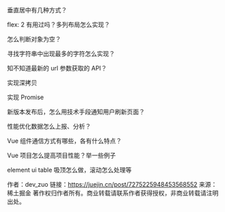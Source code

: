 垂直居中有几种方式？

flex: 2 有用过吗？多列布局怎么实现？

怎么判断对象为空？

寻找字符串中出现最多的字符怎么实现？

知不知道最新的 url 参数获取的 API？

实现深拷贝

实现 Promise

新版本发布后，怎么用技术手段通知用户刷新页面？

性能优化数据怎么上报、分析？

Vue 组件通信方式有哪些，各有什么特点？

Vue 项目怎么提高项目性能？举一些例子

element ui table 吸顶怎么做，滚动怎么处理等



作者：dev_zuo
链接：https://juejin.cn/post/7275225948453568552
来源：稀土掘金
著作权归作者所有。商业转载请联系作者获得授权，非商业转载请注明出处。